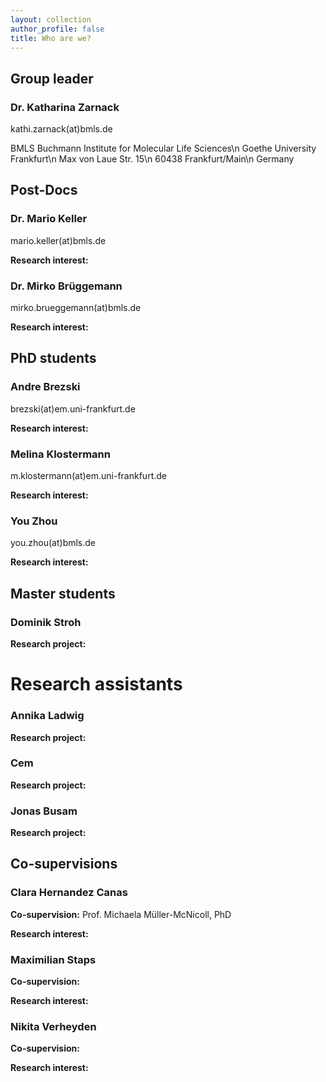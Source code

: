 ```yaml
---
layout: collection
author_profile: false
title: Who are we?
---
```


## Group leader
### Dr. Katharina Zarnack
kathi.zarnack(at)bmls.de

BMLS Buchmann Institute for Molecular Life Sciences\n
Goethe University Frankfurt\n
Max von Laue Str. 15\n
60438 Frankfurt/Main\n
Germany



## Post-Docs
### Dr. Mario Keller
mario.keller(at)bmls.de

**Research interest:**


### Dr. Mirko Brüggemann
mirko.brueggemann(at)bmls.de

**Research interest:**



## PhD students
### Andre Brezski
brezski(at)em.uni-frankfurt.de

**Research interest:**


### Melina Klostermann
m.klostermann(at)em.uni-frankfurt.de

**Research interest:**


### You Zhou
you.zhou(at)bmls.de

**Research interest:**



## Master students
### Dominik Stroh
**Research project:**



# Research assistants
### Annika Ladwig
**Research project:**


### Cem
**Research project:**


### Jonas Busam
**Research project:**



## Co-supervisions
### Clara Hernandez Canas
**Co-supervision:** Prof. Michaela Müller-McNicoll, PhD

**Research interest:**


### Maximilian Staps
**Co-supervision:**

**Research interest:**


### Nikita Verheyden
**Co-supervision:**

**Research interest:**
